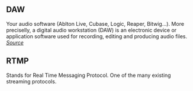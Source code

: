 ## DAW
Your audio software (Ablton Live, Cubase, Logic, Reaper, Bitwig...). More preciselly, a digital audio workstation (DAW) is an electronic device or application software used for recording, editing and producing audio files. *[Source](https://en.wikipedia.org/wiki/Digital_audio_workstation)*

## RTMP
Stands for Real Time Messaging Protocol. One of the many existing streaming protocols.
